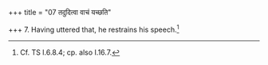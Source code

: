 +++
title = "07 तदुदित्वा वाचं यच्छति"

+++
7. Having uttered that, he restrains his speech.[^1]

[^1]: Cf. TS I.6.8.4; cp. also I.16.7. 
